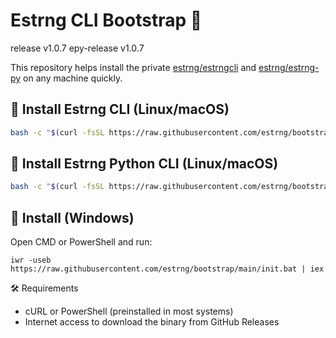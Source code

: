 # Estrng CLI Bootstrap 🚀

release v1.0.7
epy-release v1.0.7

This repository helps install the private [estrng/estrngcli](https://github.com/estrng/estrngcli) and [estrng/estrng-py](https://github.com/estrng/estrng-py) on any machine quickly.

## 🧪 Install Estrng CLI (Linux/macOS)

```bash
bash -c "$(curl -fsSL https://raw.githubusercontent.com/estrng/bootstrap/main/init.sh)"
```

## 🧪 Install Estrng Python CLI (Linux/macOS)

```bash
bash -c "$(curl -fsSL https://raw.githubusercontent.com/estrng/bootstrap/main/init-py.sh)"
```

## 🧪 Install (Windows)

Open CMD or PowerShell and run:

```pws
iwr -useb https://raw.githubusercontent.com/estrng/bootstrap/main/init.bat | iex
```

🛠 Requirements

- cURL or PowerShell (preinstalled in most systems)
- Internet access to download the binary from GitHub Releases
